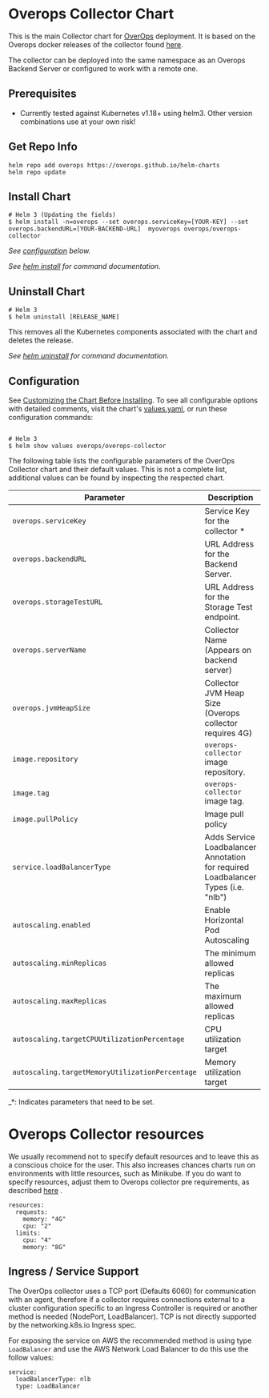 # Overops Collector Chart
This is the main Collector chart for [OverOps](https://www.overops.com/) deployment. It is based on the Overops docker releases of the collector found [here](https://hub.docker.com/r/overops/collector). 

The collector can be deployed into the same namespace as an Overops Backend Server or configured to work with a remote one.

## Prerequisites

* Currently tested against Kubernetes v1.18+ using helm3. Other version combinations use at your own risk!

## Get Repo Info
```
helm repo add overops https://overops.github.io/helm-charts
helm repo update
```

## Install Chart
```console
# Helm 3 (Updating the fields)
$ helm install -n=overops --set overops.serviceKey=[YOUR-KEY] --set overops.backendURL=[YOUR-BACKEND-URL]  myoverops overops/overops-collector
```

_See [configuration](#configuration) below._

_See [helm install](https://helm.sh/docs/helm/helm_install/) for command documentation._


## Uninstall Chart

```console
# Helm 3
$ helm uninstall [RELEASE_NAME]
```

This removes all the Kubernetes components associated with the chart and deletes the release.

_See [helm uninstall](https://helm.sh/docs/helm/helm_uninstall/) for command documentation._

## Configuration

See [Customizing the Chart Before Installing](https://helm.sh/docs/intro/using_helm/#customizing-the-chart-before-installing). To see all configurable options with detailed comments, visit the chart's [values.yaml](./values.yaml), or run these configuration commands:

```console

# Helm 3
$ helm show values overops/overops-collector
```

The following table lists the configurable parameters of the OverOps Collector chart and their default values. This is not a complete list, additional values can be found by inspecting the respected chart.

| Parameter                                      | Description                                                                                  | Default                                              |
| -----------------------------------------------| -------------------------------------------------------------------------------------------- | ---------------------------------------------------- |
| `overops.serviceKey`                           | Service Key for the collector *                                                              | `nil`                                                |
| `overops.backendURL`                           | URL Address for the Backend Server.                                                          | `Defaults to local deployed backend`                 |
| `overops.storageTestURL`                       | URL Address for the Storage Test endpoint.                                                   | `Defaults to local deployed backend`                 |
| `overops.serverName`                           | Collector Name (Appears on backend server)                                                   | `pod name`                                           |
| `overops.jvmHeapSize`                          | Collector JVM Heap Size (Overops collector requires 4G)                                      | `1G`		                                           |
| `image.repository`                             | `overops-collector` image repository.                                                        | `overops/collector`                                  |
| `image.tag`                                    | `overops-collector` image tag.                                                               |  Pulled from chart.yaml                              |
| `image.pullPolicy`                             | Image pull policy                                                                            | `IfNotPresent`                                       |
| `service.loadBalancerType`                     | Adds Service Loadbalancer Annotation for required Loadbalancer Types (i.e. "nlb")            | `nil`                                                |
| `autoscaling.enabled`                          | Enable Horizontal Pod Autoscaling                                                            | `false`                                              |
| `autoscaling.minReplicas`                      | The minimum allowed replicas                                                                 | `1`                                                  |
| `autoscaling.maxReplicas`                      | The maximum allowed replicas                                                                 | `false`                                              |
| `autoscaling.targetCPUUtilizationPercentage`   | CPU utilization target                                                                       | `70`                                                 |
| `autoscaling.targetMemoryUtilizationPercentage`| Memory utilization target                                                                    | `70`                                                 |


_*: Indicates parameters that need to be set.

# Overops Collector resources
 We usually recommend not to specify default resources and to leave this as a conscious
 choice for the user. This also increases chances charts run on environments with little
 resources, such as Minikube. 
 If you do want to specify resources, adjust them to Overops collector pre requirements, as described [here](https://doc.overops.com/docs/overops-installation-requirements#section-collector-system-requirements) .

 ```
 resources:
   requests:
     memory: "4G"
     cpu: "2"
   limits:
     cpu: "4"
     memory: "8G"
 ```

## Ingress / Service Support

The OverOps collector uses a TCP port (Defaults 6060) for communication with an agent, therefore if a collector requires connections external to a cluster
configuration specific to an Ingress Controller is required or another method is needed (NodePort, LoadBalancer). TCP is not directly supported by 
the networking.k8s.io Ingress spec.

For exposing the service on AWS the recommended method is using type `LoadBalancer` and use the AWS Network Load Balancer to do this use the follow values:

```
service:
  loadBalancerType: nlb
  type: LoadBalancer
```
